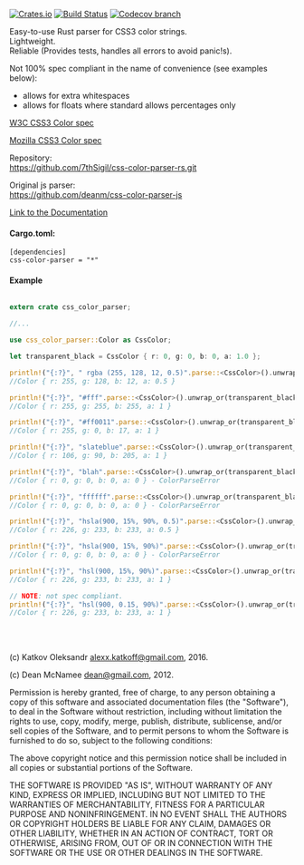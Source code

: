 [![Crates.io](https://img.shields.io/crates/v/css-color-parser.svg)](https://crates.io/crates/css-color-parser) [![Build Status](https://travis-ci.org/7thSigil/css-color-parser-rs.svg?branch=master)](https://travis-ci.org/7thSigil/css-color-parser-rs) [![Codecov branch](https://img.shields.io/codecov/c/github/7thSigil/css-color-parser-rs/master.svg)](https://codecov.io/gh/7thSigil/css-color-parser-rs)

Easy-to-use Rust parser for CSS3 color strings.<br>
Lightweight.<br>
Reliable (Provides tests, handles all errors to avoid panic!s).<br>

Not 100% spec compliant in the name of convenience (see examples below):<br>
  * allows for extra whitespaces<br>
  * allows for floats where standard allows percentages only<br>
 
[W3C CSS3 Color spec](http://www.w3.org/TR/css3-color/)

[Mozilla CSS3 Color spec](https://developer.mozilla.org/en-US/docs/Web/CSS/color)

Repository:<br>
https://github.com/7thSigil/css-color-parser-rs.git

Original js parser:<br>
https://github.com/deanm/css-color-parser-js

[Link to the Documentation](https://7thSigil.github.io/css-color-parser-rs/css_color_parser/index.html)

#### Cargo.toml:

```
[dependencies]
css-color-parser = "*"
```

#### Example

```rust

extern crate css_color_parser;

//...

use css_color_parser::Color as CssColor;

let transparent_black = CssColor { r: 0, g: 0, b: 0, a: 1.0 };

println!("{:?}", " rgba (255, 128, 12, 0.5)".parse::<CssColor>().unwrap_or(transparent_black));
//Color { r: 255, g: 128, b: 12, a: 0.5 }

println!("{:?}", "#fff".parse::<CssColor>().unwrap_or(transparent_black));
//Color { r: 255, g: 255, b: 255, a: 1 }

println!("{:?}", "#ff0011".parse::<CssColor>().unwrap_or(transparent_black));
//Color { r: 255, g: 0, b: 17, a: 1 }

println!("{:?}", "slateblue".parse::<CssColor>().unwrap_or(transparent_black));
//Color { r: 106, g: 90, b: 205, a: 1 }

println!("{:?}", "blah".parse::<CssColor>().unwrap_or(transparent_black));
//Color { r: 0, g: 0, b: 0, a: 0 } - ColorParseError

println!("{:?}", "ffffff".parse::<CssColor>().unwrap_or(transparent_black));
//Color { r: 0, g: 0, b: 0, a: 0 } - ColorParseError

println!("{:?}", "hsla(900, 15%, 90%, 0.5)".parse::<CssColor>().unwrap_or(transparent_black));
//Color { r: 226, g: 233, b: 233, a: 0.5 }

println!("{:?}", "hsla(900, 15%, 90%)".parse::<CssColor>().unwrap_or(transparent_black));
//Color { r: 0, g: 0, b: 0, a: 0 } - ColorParseError

println!("{:?}", "hsl(900, 15%, 90%)".parse::<CssColor>().unwrap_or(transparent_black));
//Color { r: 226, g: 233, b: 233, a: 1 }

// NOTE: not spec compliant.
println!("{:?}", "hsl(900, 0.15, 90%)".parse::<CssColor>().unwrap_or(transparent_black));
//Color { r: 226, g: 233, b: 233, a: 1 }

```

<br><br>

(c) Katkov Oleksandr <alexx.katkoff@gmail.com>, 2016.

(c) Dean McNamee <dean@gmail.com>, 2012.

Permission is hereby granted, free of charge, to any person obtaining a copy
of this software and associated documentation files (the "Software"), to
deal in the Software without restriction, including without limitation the
rights to use, copy, modify, merge, publish, distribute, sublicense, and/or
sell copies of the Software, and to permit persons to whom the Software is
furnished to do so, subject to the following conditions:

The above copyright notice and this permission notice shall be included in
all copies or substantial portions of the Software.

THE SOFTWARE IS PROVIDED "AS IS", WITHOUT WARRANTY OF ANY KIND, EXPRESS OR
IMPLIED, INCLUDING BUT NOT LIMITED TO THE WARRANTIES OF MERCHANTABILITY,
FITNESS FOR A PARTICULAR PURPOSE AND NONINFRINGEMENT. IN NO EVENT SHALL THE
AUTHORS OR COPYRIGHT HOLDERS BE LIABLE FOR ANY CLAIM, DAMAGES OR OTHER
LIABILITY, WHETHER IN AN ACTION OF CONTRACT, TORT OR OTHERWISE, ARISING
FROM, OUT OF OR IN CONNECTION WITH THE SOFTWARE OR THE USE OR OTHER DEALINGS
IN THE SOFTWARE.
